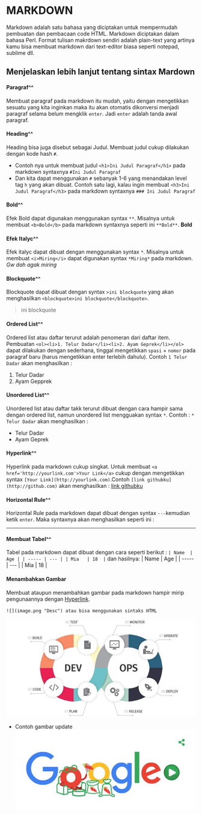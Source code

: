 # MARKDOWN
Markdown adalah satu bahasa yang diciptakan untuk mempermudah pembuatan dan pembacaan code HTML. Markdown diciptakan dalam bahasa Perl.
Format tulisan makrdown sendiri adalah plain-text yang artinya kamu bisa membuat markdown dari text-editor biasa seperti notepad, sublime dll.
## Menjelaskan lebih lanjut tentang sintax Mardown
#### Paragraf^^
Membuat paragraf pada markdown itu mudah, yaitu dengan mengetikkan sesuatu yang kita inginkan maka itu akan otomatis dikonversi menjadi paragraf selama belum mengklik `enter`. Jadi `enter` adalah tanda awal paragraf.

#### Heading^^
Heading bisa juga disebut sebagai Judul. Membuat judul cukup dilakukan dengan kode hash `#`.
- Contoh nya untuk membuat judul `<h1>Ini Judul Paragraf</h1>` pada markdown syntaxnya `#Ini Judul Paragraf` 
- Dan kita dapat menggunakan `#` sebanyak 1-6 yang menandakan level tag `h` yang akan dibuat. Contoh satu lagi, kalau ingin membuat `<h3>Ini Judul Paragraf</h3>` pada markdown syntaxnya `### Ini Judul Paragraf`

#### Bold^^
Efek Bold dapat digunakan menggunakan syntax `**`. Misalnya untuk membuat `<b>Bold</b>` pada markdown syntaxnya seperti ini `**Bold**`. **Bold**

#### Efek Italyc^^
Efek italyc dapat dibuat dengan menggunakan syntax `*`. Misalnya untuk membuat `<i>Miring</i>` dapat digunakan syntax `*Miring*` pada markdown. *Gw dah agak miring*

#### Blockquote^^
Blockquote dapat dibuat dengan syntax `>ini blockquote` yang akan menghasilkan `<blockquote>ini blockquote</blockquote>`.
>ini blockquote

#### Ordered List^^
Ordered list atau daftar terurut adalah penomeran dari daftar item. Pembuatan `<ol><li>1. Telur Dadar</li><li>2. Ayam Geprek</li></ol>` dapat dilakukan dengan sederhana, tinggal mengetikkan `spasi` + `nomor` pada paragraf baru (harus mengetikkan enter terlebih dahulu). Contoh `1 Telur Dadar` akan menghasilkan :
  1. Telur Dadar
  2. Ayam Gepprek
 
#### Unordered List^^
 Unordered list atau daftar takk terurut dibuat dengan cara hampir sama dengan ordered list, namun unordered list mengguakan syntax `*`. Contoh : `* Telur Dadar` akan menghasilkan :
  * Telur Dadar
  * Ayam Geprek
  
#### Hyperlink^^
Hyperlink pada markdown cukup singkat. Untuk membuat `<a href='http://yourlink.com'>Your Link</a>` cukup dengan mengetikkan syntax `[Your Link](http://yourlink.com)`.Contoh `[link githubku](http://github.com)` akan menghasilkan : [link githubku](http://github.com)

#### Horizontal Rule^^
Horizontal Rule pada markdown dapat dibuat dengan syntax `---`kemudian ketik `enter`. Maka syntaxnya akan menghasilkan seperti ini :

---

#### Membuat Tabel^^
Tabel pada markdown dapat dibuat dengan cara seperti berikut :
`| Name  | Age |
 | ----- | --- |
 | Mia   | 18  |`
 dan hasilnya:
 | Name  | Age |
 | ----- | --- |
 | Mia   | 18  |


#### Menambahkan Gambar
Membuat ataupun menambahkan gambar pada markdown hampir mirip pengunaannya dengan [Hyperlink](https://github.com/ce318040/my_exercise/tree/master/task0x02#hyperlink).   
```
![](image.png "Desc") atau bisa menggunakan sintaks HTML   
```

![DevOps](https://github.com/ce318040/my_exercise/blob/master/task0x02/img/devops_circle.jpg "DevOps Circle")

- Contoh gambar update
![Google](https://github.com/ce318040/my_exercise/blob/master/task0x02/Capture.JPG "Update Google")
